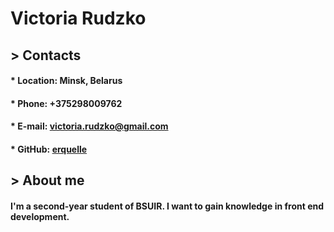# **Victoria Rudzko**

## > Contacts
#### * **Location:** Minsk, Belarus
#### * **Phone:** +375298009762
#### * **E-mail:** victoria.rudzko@gmail.com
#### * **GitHub:** [erquelle](https://github.com/erquelle)

## > About me
#### I'm a second-year student of BSUIR. I want to gain knowledge in front end development.
